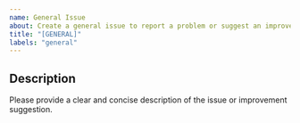 ```yaml
---
name: General Issue
about: Create a general issue to report a problem or suggest an improvement
title: "[GENERAL]"
labels: "general"
---
```


## Description

Please provide a clear and concise description of the issue or improvement suggestion.
